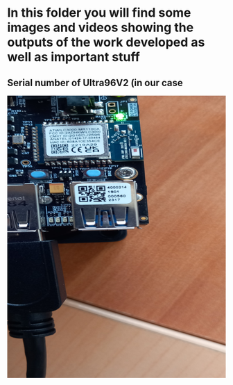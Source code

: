 # In this folder you will find some images and videos showing the outputs of the work developed as well as important stuff
## Serial number of Ultra96V2 (in our case 
<img src="Serial_number.jpg" width="650" height="650">
